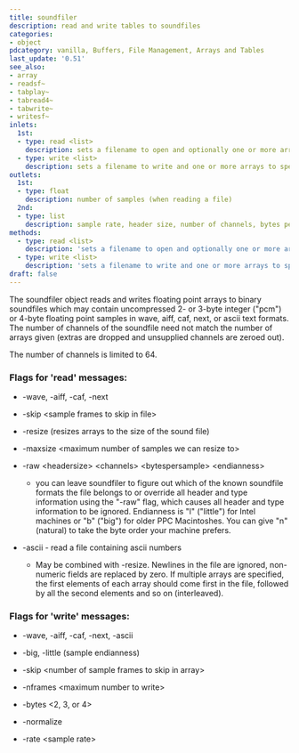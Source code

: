 ```yaml
---
title: soundfiler
description: read and write tables to soundfiles
categories:
- object
pdcategory: vanilla, Buffers, File Management, Arrays and Tables
last_update: '0.51'
see_also:
- array
- readsf~
- tabplay~
- tabread4~
- tabwrite~
- writesf~
inlets:
  1st:
  - type: read <list>
    description: sets a filename to open and optionally one or more arrays to load channels
  - type: write <list>
    description: sets a filename to write and one or more arrays to specify channels
outlets:
  1st:
  - type: float
    description: number of samples (when reading a file)
  2nd:
  - type: list
    description: sample rate, header size, number of channels, bytes per sample & endianness (when reading a file)
methods:
  - type: read <list>
    description: 'sets a filename to open and optionally one or more arrays to load channels. optional flags: -wave, -aiff, -caf, -next, -skip <float>, -maxsize <float>, -ascii, -raw <list>'
  - type: write <list>
    description: 'sets a filename to write and one or more arrays to specify channels. optional flags: -wave, -aiff, -caf, -next, -big, -little, -skip <float>, -nframes <float>, -ascii, -normalize, -rate <float>'
draft: false
---
```

The soundfiler object reads and writes floating point arrays to binary soundfiles which may contain uncompressed 2- or 3-byte integer ("pcm") or 4-byte floating point samples in wave, aiff, caf, next, or ascii text formats. The number of channels of the soundfile need not match the number of arrays given (extras are dropped and unsupplied channels are zeroed out).

The number of channels is limited to 64.

### Flags for 'read' messages:

- -wave, -aiff, -caf, -next

- -skip &lt;sample frames to skip in file&gt;

- -resize (resizes arrays to the size of the sound file)

- -maxsize &lt;maximum number of samples we can resize to&gt;

- -raw &lt;headersize&gt; &lt;channels&gt; &lt;bytespersample&gt; &lt;endianness&gt;

  - you can leave soundfiler to figure out which of the known soundfile formats the file belongs to or override all header and type information using the "-raw" flag, which causes all header and type information to be ignored. Endianness is "l" ("little") for Intel machines or "b" ("big") for older PPC Macintoshes. You can give "n" (natural) to take the byte order your machine prefers.

- -ascii - read a file containing ascii numbers

  - May be combined with -resize. Newlines in the file are ignored, non-numeric fields are replaced by zero. If multiple arrays are specified, the first elements of each array should come first in the file, followed by all the second elements and so on (interleaved).

### Flags for 'write' messages:

- -wave, -aiff, -caf, -next, -ascii

- -big, -little (sample endianness)

- -skip &lt;number of sample frames to skip in array&gt;

- -nframes &lt;maximum number to write&gt;

- -bytes &lt;2, 3, or 4&gt;

- -normalize

- -rate &lt;sample rate&gt;

